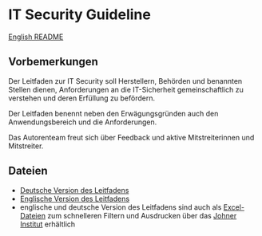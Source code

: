 # IT Security Guideline

[English README](./README_EN.md)

## Vorbemerkungen

Der Leitfaden zur IT Security soll Herstellern, Behörden und benannten Stellen dienen, Anforderungen an die IT-Sicherheit gemeinschaftlich zu verstehen und deren Erfüllung zu befördern.

Der Leitfaden benennt neben den Erwägungsgründen auch den Anwendungsbereich und die Anforderungen.

Das Autorenteam freut sich über Feedback und aktive Mitstreiterinnen und Mitstreiter.

## Dateien

+ [Deutsche Version des Leitfadens](./Guideline-IT-Security_DE.md)
+ [Englische Version des Leitfadens](./Guideline-IT-Security_EN.md)
+ englische und deutsche Version des Leitfadens sind auch als [Excel-Dateien](https://www.johner-institut.de/leitfaden-it-security/) zum schnelleren Filtern und Ausdrucken über das [Johner Institut](https://www.johner-institut.de/leitfaden-it-security/) erhältlich
